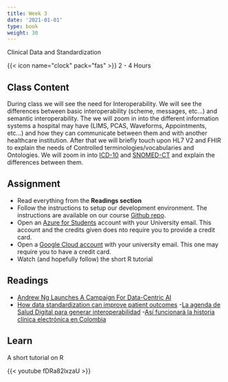 ```yaml
---
title: Week 3
date: '2021-01-01'
type: book
weight: 30
---
```


Clinical Data and Standardization

<!--more-->

{{< icon name="clock" pack="fas" >}} 2 - 4 Hours

## Class Content

During class we will see the need for Interoperability. We will see the differences between basic interoperability (scheme, messages, etc...) and semantic interoperability. The we will zoom in into the different information systems a hospital may have (LIMS, PCAS, Waveforms, Appointments, etc...) and how they can communicate between them and with another healthcare institution. After that we will briefly touch upon HL7 V2 and FHIR to explain the needs of Controlled terminologies/vocabularies and Ontologies. We will zoom in into [ICD-10](https://www.who.int/standards/classifications/classification-of-diseases) and [SNOMED-CT](https://bioportal.bioontology.org/ontologies/SNOMEDCT) and explain the differences between them.

## Assignment

- Read everything from the **Readings section**
- Follow the instructions to setup our development environment. The instructions are available on our course [Github repo](https://github.com/jdposada/bioinf_202210).
- Open an [Azure for Students](https://azure.microsoft.com/en-us/free/students/) account with your University email. This account and the credits given does nto require you to provide a credit card.
- Open a [Google Cloud account](https://edu.google.com/programs/benefits/students/?modal_active=none) with your university email. This one may require you to have a credit card.
- Watch (and hopefully follow) the short R tutorial


## Readings

- [Andrew Ng Launches A Campaign For Data-Centric AI](https://www.forbes.com/sites/gilpress/2021/06/16/andrew-ng-launches-a-campaign-for-data-centric-ai/?sh=4177307d74f5)
- [How data standardization can improve patient outcomes](https://www.experian.com/blogs/healthcare/2021/08/data-standardization-can-improve-patient-outcomes/)
-[La agenda de Salud Digital para generar interoperabilidad](https://www.minsalud.gov.co/Paginas/La-agenda-de-Salud-Digital-para-generar-interoperabilidad.aspx)
-[Así funcionará la historia clínica electrónica en Colombia](https://www.minsalud.gov.co/Paginas/Asi-funcionara-la-historia-clinica-electronica-en-Colombia.aspx)


## Learn

A short tutorial on R

{{< youtube fDRa82lxzaU >}}